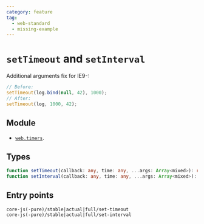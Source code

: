 ```yaml
---
category: feature
tag:
  - web-standard
  - missing-example
---
```


# `setTimeout` and `setInterval`

Additional arguments fix for IE9-:

```js
// Before:
setTimeout(log.bind(null, 42), 1000);
// After:
setTimeout(log, 1000, 42);
```

## Module

- [`web.timers`](https://github.com/zloirock/core-js/blob/master/packages/core-js/modules/web.timers.js).

## Types

```ts
function setTimeout(callback: any, time: any, ...args: Array<mixed>): number;
function setInterval(callback: any, time: any, ...args: Array<mixed>): number;
```

## Entry points

```
core-js(-pure)/stable|actual|full/set-timeout
core-js(-pure)/stable|actual|full/set-interval
```
